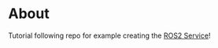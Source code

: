 # About
Tutorial following repo for example creating the [ROS2 Service](https://docs.ros.org/en/foxy/Tutorials/Beginner-Client-Libraries/Custom-ROS2-Interfaces.html)!



